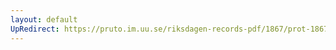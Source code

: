 ```yaml
---
layout: default
UpRedirect: https://pruto.im.uu.se/riksdagen-records-pdf/1867/prot-1867--ak--129/prot-1867--ak--129_002.pdf
---
```


